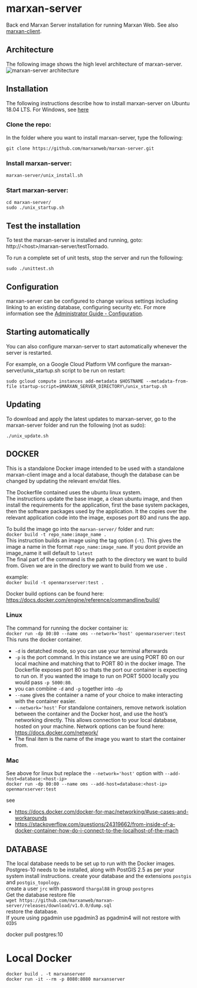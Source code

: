 # marxan-server
Back end Marxan Server installation for running Marxan Web. See also [marxan-client](https://github.com/marxanweb/marxan-client).

## Architecture
The following image shows the high level architecture of marxan-server. 
![marxan-server architecture](https://github.com/marxanweb/marxan-server/raw/master/architecture-server.png)  

## Installation
The following instructions describe how to install marxan-server on Ubuntu 18.04 LTS. For Windows, see [here](https://github.com/marxanweb/general/releases)    

### Clone the repo:  
In the folder where you want to install marxan-server, type the following:
```
git clone https://github.com/marxanweb/marxan-server.git
```
### Install marxan-server:
```
marxan-server/unix_install.sh
```

### Start marxan-server:
```
cd marxan-server/
sudo ./unix_startup.sh
```

## Test the installation
To test the marxan-server is installed and running, goto: http://\<host\>/marxan-server/testTornado.  

To run a complete set of unit tests, stop the server and run the following:  
```
sudo ./unittest.sh
```
  
## Configuration  
marxan-server can be configured to change various settings including linking to an existing database, configuring security etc. For more information see the [Administrator Guide - Configuration](https://docs.marxanweb.org/admin.html#configuration).  

## Starting automatically
You can also configure marxan-server to start automatically whenever the server is restarted.  

For example, on a Google Cloud Platform VM configure the marxan-server/unix_startup.sh script to be run on restart:  

```
sudo gcloud compute instances add-metadata $HOSTNAME --metadata-from-file startup-script=$MARXAN_SERVER_DIRECTORY\/unix_startup.sh
```

## Updating
To download and apply the latest updates to marxan-server, go to the marxan-server folder and run the following (not as sudo):  
```
./unix_update.sh 
```

## DOCKER   
This is a standalone Docker image intended to be used with a standalone marxan-client image and a local database, though the database can be changed by updating the relevant env/dat files. 

The Dockerfile contained uses the ubuntu linux system.  
The instructions update the base image, a clean ubuntu image, and then install the requirements for the application, first the base system packages, then the software packages used by the application. 
It the copies over the relevant application code into the image, exposes port 80 and runs the app. 

To build the image go into the `marxan-server/` folder and run:  
`docker build -t repo_name:image_name .`  
This instruction builds an image using the tag option (`-t`). This gives the image a name in the format `repo_name:image_name`. If you dont provide an image_name it will default to `latest`  
The final part of the command is the path to the directory we want to build from. Given we are in the directory we want to build from we use `.`  

example:  
`docker build -t openmarxserver:test .`

Docker build options can be found here: https://docs.docker.com/engine/reference/commandline/build/

### Linux
The command for running the docker container is:  
`docker run -dp 80:80 --name oms --network='host' openmarxserver:test`  
This runs the docker container.  
 - `-d` is detatched mode, so you can use your terminal afterwards  
 - `-p` is the port command. In this instance we are using PORT 80 on our local machine and matching that to PORT 80 in the docker image. The Dockerfile exposes port 80 so thats the port our container is expecting to run on. If you wanted the image to run on PORT 5000 locally you would pass `-p 5000:80`. 
 - you can combine `-d` and `-p` together into `-dp`  
 - `--name` gives the container a name of your choice to make interacting with the container easier.  
 - `--network='host'` For standalone containers, remove network isolation between the container and the Docker host, and use the host’s networking directly. This allows connection to your local database, hosted on your machine. Network options can be found here: https://docs.docker.com/network/  
 - The final item is the name of the image you want to start the container from. 

### Mac  
See above for linux but replace the `--network='host'` option with `--add-host=database:<host-ip>`  
`docker run -dp 80:80 --name oms --add-host=database:<host-ip> openmarxserver:test`  

see   
 - https://docs.docker.com/docker-for-mac/networking/#use-cases-and-workarounds  
 - https://stackoverflow.com/questions/24319662/from-inside-of-a-docker-container-how-do-i-connect-to-the-localhost-of-the-mach


## DATABASE  
The local database needs to be set up to run with the Docker images. 
Postgres-10 needs to be installed, along with PostGIS 2.5 as per your system install instructions.
create your database and the extensions `postgis` and `postgis_topology`.  
create a user `jrc` with password `thargal88` in group `postgres`  
Get the database restore file   
`wget https://github.com/marxanweb/marxan-server/releases/download/v1.0.0/dump.sql`  
restore the database.  
If youre using pgadmin use pgadmin3 as pgadmin4 will not restore with `OIDS`  

docker pull postgres:10

# Local Docker
```
docker build . -t marxanserver
docker run -it --rm -p 8080:8080 marxanserver
```

